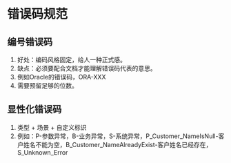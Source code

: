 # 错误码规范

## 编号错误码

1. 好处：编码风格固定，给人一种正式感。
2. 缺点：必须要配合文档才能理解错误码代表的意思。
3. 例如Oracle的错误码，ORA-XXX
4. 需要预留足够的位数。

## 显性化错误码

1. 类型 + 场景 + 自定义标识
2. 例如：P-参数异常，B-业务异常，S-系统异常，P_Customer_NameIsNull-客户姓名不能为空，B_Customer_NameAlreadyExist-客户姓名已经存在，S_Unknown_Error
